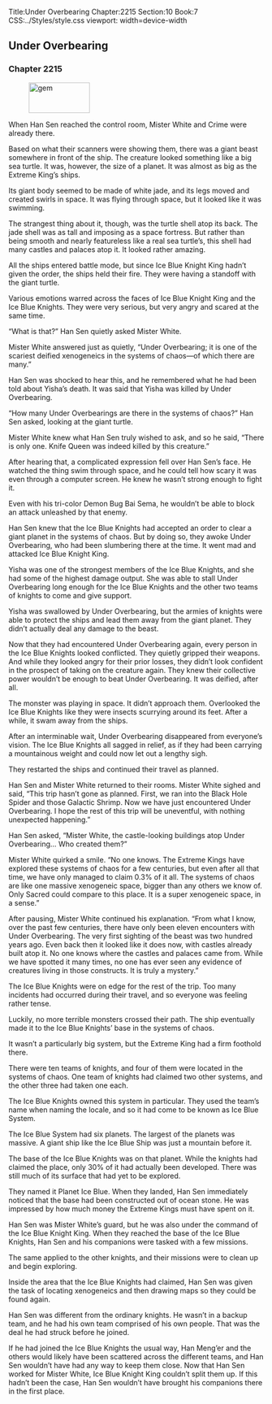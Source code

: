 Title:Under Overbearing 
Chapter:2215 
Section:10 
Book:7 
CSS:../Styles/style.css 
viewport: width=device-width
  
## Under Overbearing
### Chapter 2215 
<figure>
	<img src="../Images/gem.gif" alt="gem" id="gem" width="120" height="60" />
</figure>
  

  
  When Han Sen reached the control room, Mister White and Crime were already there.

Based on what their scanners were showing them, there was a giant beast somewhere in front of the ship. The creature looked something like a big sea turtle. It was, however, the size of a planet. It was almost as big as the Extreme King’s ships.

Its giant body seemed to be made of white jade, and its legs moved and created swirls in space. It was flying through space, but it looked like it was swimming.

The strangest thing about it, though, was the turtle shell atop its back. The jade shell was as tall and imposing as a space fortress. But rather than being smooth and nearly featureless like a real sea turtle’s, this shell had many castles and palaces atop it. It looked rather amazing.

All the ships entered battle mode, but since Ice Blue Knight King hadn’t given the order, the ships held their fire. They were having a standoff with the giant turtle.

Various emotions warred across the faces of Ice Blue Knight King and the Ice Blue Knights. They were very serious, but very angry and scared at the same time.

“What is that?” Han Sen quietly asked Mister White.

Mister White answered just as quietly, “Under Overbearing; it is one of the scariest deified xenogeneics in the systems of chaos—of which there are many.”

Han Sen was shocked to hear this, and he remembered what he had been told about Yisha’s death. It was said that Yisha was killed by Under Overbearing.

“How many Under Overbearings are there in the systems of chaos?” Han Sen asked, looking at the giant turtle.

Mister White knew what Han Sen truly wished to ask, and so he said, “There is only one. Knife Queen was indeed killed by this creature.”

After hearing that, a complicated expression fell over Han Sen’s face. He watched the thing swim through space, and he could tell how scary it was even through a computer screen. He knew he wasn’t strong enough to fight it.

Even with his tri-color Demon Bug Bai Sema, he wouldn’t be able to block an attack unleashed by that enemy.

Han Sen knew that the Ice Blue Knights had accepted an order to clear a giant planet in the systems of chaos. But by doing so, they awoke Under Overbearing, who had been slumbering there at the time. It went mad and attacked Ice Blue Knight King.

Yisha was one of the strongest members of the Ice Blue Knights, and she had some of the highest damage output. She was able to stall Under Overbearing long enough for the Ice Blue Knights and the other two teams of knights to come and give support.

Yisha was swallowed by Under Overbearing, but the armies of knights were able to protect the ships and lead them away from the giant planet. They didn’t actually deal any damage to the beast.

Now that they had encountered Under Overbearing again, every person in the Ice Blue Knights looked conflicted. They quietly gripped their weapons. And while they looked angry for their prior losses, they didn’t look confident in the prospect of taking on the creature again. They knew their collective power wouldn’t be enough to beat Under Overbearing. It was deified, after all.

The monster was playing in space. It didn’t approach them. Overlooked the Ice Blue Knights like they were insects scurrying around its feet. After a while, it swam away from the ships.

After an interminable wait, Under Overbearing disappeared from everyone’s vision. The Ice Blue Knights all sagged in relief, as if they had been carrying a mountainous weight and could now let out a lengthy sigh.

They restarted the ships and continued their travel as planned.

Han Sen and Mister White returned to their rooms. Mister White sighed and said, “This trip hasn’t gone as planned. First, we ran into the Black Hole Spider and those Galactic Shrimp. Now we have just encountered Under Overbearing. I hope the rest of this trip will be uneventful, with nothing unexpected happening.”

Han Sen asked, “Mister White, the castle-looking buildings atop Under Overbearing… Who created them?”

Mister White quirked a smile. “No one knows. The Extreme Kings have explored these systems of chaos for a few centuries, but even after all that time, we have only managed to claim 0.3% of it all. The systems of chaos are like one massive xenogeneic space, bigger than any others we know of. Only Sacred could compare to this place. It is a super xenogeneic space, in a sense.”

After pausing, Mister White continued his explanation. “From what I know, over the past few centuries, there have only been eleven encounters with Under Overbearing. The very first sighting of the beast was two hundred years ago. Even back then it looked like it does now, with castles already built atop it. No one knows where the castles and palaces came from. While we have spotted it many times, no one has ever seen any evidence of creatures living in those constructs. It is truly a mystery.”

The Ice Blue Knights were on edge for the rest of the trip. Too many incidents had occurred during their travel, and so everyone was feeling rather tense.

Luckily, no more terrible monsters crossed their path. The ship eventually made it to the Ice Blue Knights’ base in the systems of chaos.

It wasn’t a particularly big system, but the Extreme King had a firm foothold there.

There were ten teams of knights, and four of them were located in the systems of chaos. One team of knights had claimed two other systems, and the other three had taken one each.

The Ice Blue Knights owned this system in particular. They used the team’s name when naming the locale, and so it had come to be known as Ice Blue System.

The Ice Blue System had six planets. The largest of the planets was massive. A giant ship like the Ice Blue Ship was just a mountain before it.

The base of the Ice Blue Knights was on that planet. While the knights had claimed the place, only 30% of it had actually been developed. There was still much of its surface that had yet to be explored.

They named it Planet Ice Blue. When they landed, Han Sen immediately noticed that the base had been constructed out of ocean stone. He was impressed by how much money the Extreme Kings must have spent on it.

Han Sen was Mister White’s guard, but he was also under the command of the Ice Blue Knight King. When they reached the base of the Ice Blue Knights, Han Sen and his companions were tasked with a few missions.

The same applied to the other knights, and their missions were to clean up and begin exploring.

Inside the area that the Ice Blue Knights had claimed, Han Sen was given the task of locating xenogeneics and then drawing maps so they could be found again.

Han Sen was different from the ordinary knights. He wasn’t in a backup team, and he had his own team comprised of his own people. That was the deal he had struck before he joined.

If he had joined the Ice Blue Knights the usual way, Han Meng’er and the others would likely have been scattered across the different teams, and Han Sen wouldn’t have had any way to keep them close. Now that Han Sen worked for Mister White, Ice Blue Knight King couldn’t split them up. If this hadn’t been the case, Han Sen wouldn’t have brought his companions there in the first place.

